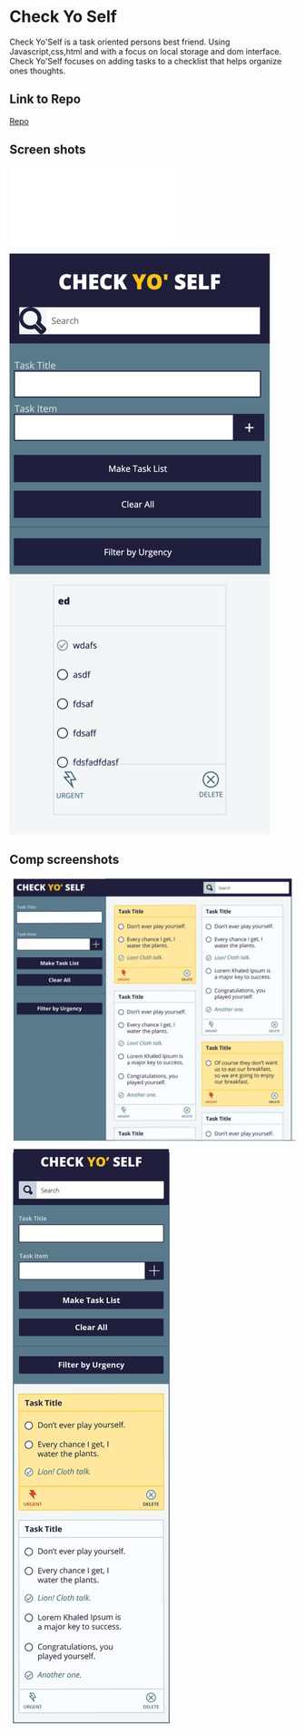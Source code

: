# Check Yo Self 

Check Yo'Self is a task oriented persons best friend. Using Javascript,css,html and with a focus on local storage and dom interface.
Check Yo'Self focuses on adding tasks to a checklist that helps organize ones thoughts.

## Link to Repo
[Repo](https://edwardjackc.github.io/CheckYoSelf/)

## Screen shots
![desktop image](/images/desktop.pdf)
![mobile image](/images/mobile.png)

## Comp screenshots 
![desktop comp screenshot](/images/checkYoSelfComp.jpg)
![mobile comp screenshot](/images/checkYoSelfMobile.jpg)
